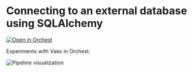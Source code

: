 # Connecting to an external database using SQLAlchemy

[![Open in Orchest](https://github.com/orchest/orchest-examples/raw/main/imgs/open_in_orchest.svg)](https://cloud.orchest.io/?import_url=https://github.com/astrojuanlu/orchest-sqlalchemy/)

Experiments with Vaex in Orchest.

![Pipeline visualization](https://pviz.orchest.io/?pipeline=https://github.com/astrojuanlu/orchest-sqlalchemy/blob/master/main.orchest)
